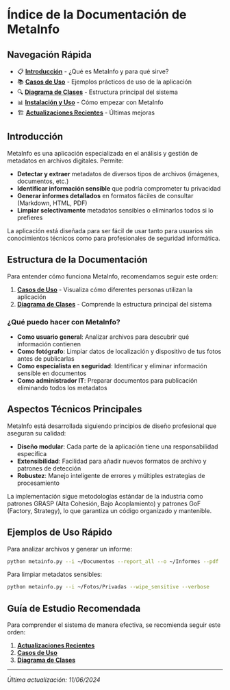 # Índice de la Documentación de MetaInfo

## Navegación Rápida

- 📋 [**Introducción**](#introducción) - ¿Qué es MetaInfo y para qué sirve?
- 📚 [**Casos de Uso**](casos_uso.md) - Ejemplos prácticos de uso de la aplicación
- 🔍 [**Diagrama de Clases**](diagrama_clases.md) - Estructura principal del sistema
- 📊 [**Instalación y Uso**](README.md#instalación-y-dependencias) - Cómo empezar con MetaInfo
- 🏗️ [**Actualizaciones Recientes**](README.md#actualizaciones-recientes) - Últimas mejoras

## Introducción

MetaInfo es una aplicación especializada en el análisis y gestión de metadatos en archivos digitales. Permite:

- **Detectar y extraer** metadatos de diversos tipos de archivos (imágenes, documentos, etc.)
- **Identificar información sensible** que podría comprometer tu privacidad
- **Generar informes detallados** en formatos fáciles de consultar (Markdown, HTML, PDF)
- **Limpiar selectivamente** metadatos sensibles o eliminarlos todos si lo prefieres

La aplicación está diseñada para ser fácil de usar tanto para usuarios sin conocimientos técnicos como para profesionales de seguridad informática.

## Estructura de la Documentación

Para entender cómo funciona MetaInfo, recomendamos seguir este orden:

1. [**Casos de Uso**](casos_uso.md) - Visualiza cómo diferentes personas utilizan la aplicación
2. [**Diagrama de Clases**](diagrama_clases.md) - Comprende la estructura principal del sistema

### ¿Qué puedo hacer con MetaInfo?

- **Como usuario general**: Analizar archivos para descubrir qué información contienen
- **Como fotógrafo**: Limpiar datos de localización y dispositivo de tus fotos antes de publicarlas
- **Como especialista en seguridad**: Identificar y eliminar información sensible en documentos
- **Como administrador IT**: Preparar documentos para publicación eliminando todos los metadatos

## Aspectos Técnicos Principales

MetaInfo está desarrollada siguiendo principios de diseño profesional que aseguran su calidad:

- **Diseño modular**: Cada parte de la aplicación tiene una responsabilidad específica
- **Extensibilidad**: Facilidad para añadir nuevos formatos de archivo y patrones de detección
- **Robustez**: Manejo inteligente de errores y múltiples estrategias de procesamiento

La implementación sigue metodologías estándar de la industria como patrones GRASP (Alta Cohesión, Bajo Acoplamiento) y patrones GoF (Factory, Strategy), lo que garantiza un código organizado y mantenible.

## Ejemplos de Uso Rápido

Para analizar archivos y generar un informe:
```bash
python metainfo.py --i ~/Documentos --report_all --o ~/Informes --pdf
```

Para limpiar metadatos sensibles:
```bash
python metainfo.py --i ~/Fotos/Privadas --wipe_sensitive --verbose
```

## Guía de Estudio Recomendada

Para comprender el sistema de manera efectiva, se recomienda seguir este orden:

1. [**Actualizaciones Recientes**](README.md#actualizaciones-recientes)
2. [**Casos de Uso**](casos_uso.md) 
3. [**Diagrama de Clases**](diagrama_clases.md)

---

*Última actualización: 11/06/2024* 